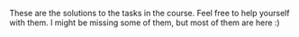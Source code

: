 These are the solutions to the tasks in the course. Feel free to help yourself with them. I might be missing some of them, but most of them are here :) 
